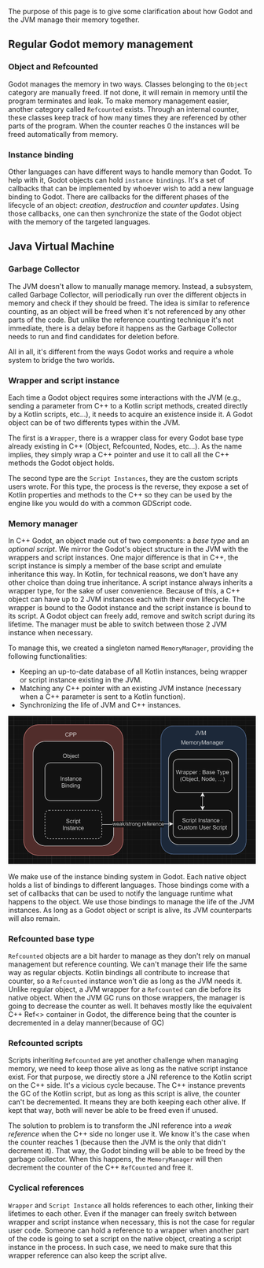 The purpose of this page is to give some clarification about how Godot and the JVM manage their memory together. 

## Regular Godot memory management

### Object and Refcounted

Godot manages the memory in two ways. Classes belonging to the `Object` category are manually freed.
If not done, it will remain in memory until the program terminates and leak. To make memory management easier,
another category called `Refcounted` exists. Through an internal counter, these classes keep track of how many
times they are referenced by other parts of the program. When the counter reaches 0 the instances will be freed
automatically from memory.

### Instance binding

Other languages can have different ways to handle memory than Godot. To help with it, Godot objects can hold `instance bindings`.
It's a set of callbacks that can be implemented by whoever wish to add a new language binding to Godot.
There are callbacks for the different phases of the lifecycle of an object: *creation*, *destruction* and *counter updates*.
Using those callbacks, one can then synchronize the state of the Godot object with the memory of the targeted languages.

## Java Virtual Machine

### Garbage Collector

The JVM doesn't allow to manually manage memory. Instead, a subsystem, called Garbage Collector, will periodically run over the
different objects in memory and check if they should be freed. The idea is similar to reference counting, as an object will be
freed when it's not referenced by any other parts of the code. But unlike the reference counting technique it's not immediate,
there is a delay before it happens as the Garbage Collector needs to run and find candidates for deletion before.

All in all, it's different from the ways Godot works and require a whole system to bridge the two worlds.

### Wrapper and script instance

Each time a Godot object requires some interactions with the JVM (e.g., sending a parameter from C++ to a Kotlin script methods,
created directly by a Kotlin scripts, etc...), it needs to acquire an existence inside it. A Godot object can be of two differents
types within the JVM.

The first is a `Wrapper`, there is a wrapper class for every Godot base type already existing in C++ (Object, Refcounted, Nodes, etc...).
As the name implies, they simply wrap a C++ pointer and use it to call all the C++ methods the Godot object holds.

The second type are the `Script Instances`, they are the custom scripts users wrote. For this type, the process is the reverse,
they expose a set of Kotlin properties and methods to the C++ so they can be used by the engine like you would do with a common GDScript code.

### Memory manager

In C++ Godot, an object made out of two components: a *base type* and an *optional script*. We mirror the Godot's object structure in the JVM
with the wrappers and script instances. One major difference is that in C++, the script instance is simply a member of the base script and
emulate inheritance this way. In Kotlin, for technical reasons, we don't have any other choice than doing true inheritance.
A script instance always inherits a wrapper type, for the sake of user convenience. Because of this, a C++ object can have up to 2 JVM instances each with their own lifecycle.
The wrapper is bound to the Godot instance and the script instance is bound to its script.
A Godot object can freely add, remove and switch script during its lifetime. The manager must be able to switch between those 2 JVM instance when necessary.

To manage this, we created a singleton named `MemoryManager`, providing the following functionalities:

* Keeping an up-to-date database of all Kotlin instances, being wrapper or script instance existing in the JVM.
* Matching any C++ pointer with an existing JVM instance (necessary when a C++ parameter is sent to a Kotlin function).
* Synchronizing the life of JVM and C++ instances.

![Memory Manager](../../assets/img/memory_manager.png)

We make use of the instance binding system in Godot. Each native object holds a list of bindings to different languages.
Those bindings come with a set of callbacks that can be used to notify the language runtime what happens to the object.
We use those bindings to manage the life of the JVM instances. As long as a Godot object or script is alive, its JVM counterparts will also remain.

### Refcounted base type

`Refcounted` objects are a bit harder to manage as they don't rely on manual management but reference counting. We can't manage their life the same way as regular objects.
Kotlin bindings all contribute to increase that counter, so a `Refcounted` instance won't die as long as the JVM needs it.
Unlike regular object, a JVM wrapper for a `Refcounted` can die before its native object. When the JVM GC runs on those wrappers, the manager is going to decrease the counter as well.
It behaves mostly like the equivalent C++ Ref<> container in Godot, the difference being that the counter is decremented in a delay manner(because of GC)

### Refcounted scripts

Scripts inheriting `Refcounted` are yet another challenge when managing memory, we need to keep those alive as long as the native script instance exist. 
For that purpose, we directly store a JNI reference to the Kotlin script on the C++ side.
It's a vicious cycle because. The C++ instance prevents the GC of the Kotlin script, but as long as this script is alive, the counter can't be decremented. 
It means they are both keeping each other alive. If kept that way, both will never be able to be freed even if unused.

The solution to problem is to transform the JNI reference into a *weak reference* when the C++ side no longer use it.
We know it's the case when the counter reaches 1 (because then the JVM is the only that didn't decrement it).
That way, the Godot binding will be able to be freed by the garbage collector. When this happens, the `MemoryManager` will then decrement
the counter of the C++ `RefCounted` and free it.

### Cyclical references

`Wrapper` and `Script Instance` all holds references to each other, linking their lifetimes to each other.
Even if the manager can freely switch between wrapper and script instance when necessary, this is not the case for regular user code.
Someone can hold a reference to a wrapper when another part of the code is going to set a script on the native object, creating a script instance in the process.
In such case, we need to make sure that this wrapper reference can also keep the script alive.
